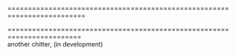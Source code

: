 =========================================================================

========================================================================	
another chitter, (in development)
